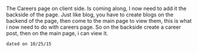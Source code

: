  The Careers page on client side. Is coming along, I now need to add it the backside of the page. Just like blog, you have to create blogs on the backend of the page, then come to the main page to view them, this is what i now need to do with careers page. So on the backside create a career post, then on the main page, i can view it. 

    dated on 10/25/15
